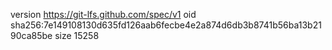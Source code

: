 version https://git-lfs.github.com/spec/v1
oid sha256:7e149108130d635fd126aab6fecbe4e2a874d6db3b8741b56ba13b2190ca85be
size 15258
